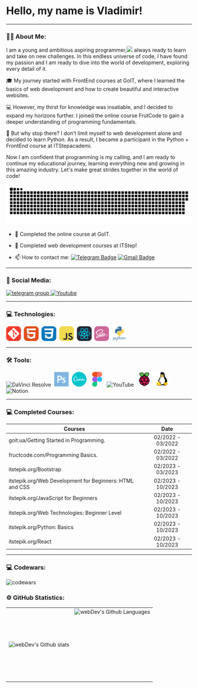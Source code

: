 
# Hello, my name is Vladimir!

---

### :man_technologist: About Me:

I am a young and ambitious aspiring programmer,<img src="https://media.giphy.com/media/WUlplcMpOCEmTGBtBW/giphy.gif" width="30px"> always ready to learn and take on new challenges. In this endless universe of code, I have found my passion and I am ready to dive into the world of development, exploring every detail of it.

:mortar_board: My journey started with FrontEnd courses at GoIT, where I learned the basics of web development and how to create beautiful and interactive websites.

:computer: However, my thirst for knowledge was insatiable, and I decided to expand my horizons further. I joined the online course FrutCode to gain a deeper understanding of programming fundamentals.

:snake: But why stop there? I don't limit myself to web development alone and decided to learn Python. As a result, I became a participant in the Python + FrontEnd course at ITStepacademi.

Now I am confident that programming is my calling, and I am ready to continue my educational journey, learning everything new and growing in this amazing industry. Let's make great strides together in the world of code!

<p align="center">
 <img width="600" src="./assets/github-snake (1).svg" alt="snake"/>
</p>

- :telescope: Completed the online course at GoIT.

- :seedling: Completed web development courses at ITStep!

- :mailbox: How to contact me: [![Telegram Badge](https://img.shields.io/badge/-Maroderik-blue?style=flat&logo=Telegram&logoColor=white)](https://t.me/Maroderik97) [![Gmail Badge](https://img.shields.io/badge/-Gmail-red?style=flat&logo=Gmail&logoColor=white)](mailto:maroderikmaroderik@gmail.com)

---

### 🤝 Social Media:

  <div id="badges">
    <a href="https://t.me/Maroderik97" target="_blank">
      <img src="https://cdn-icons-png.flaticon.com/512/2111/2111646.png" width="40" height="40" alt="telegram group" />
    </a>
    <a href="https://www.youtube.com/channel/UCOTBGrgP5DyU9YebfEUgxBg" target="_blank">
      <img src="https://cdn-icons-png.flaticon.com/512/3670/3670147.png" width="40" height="40" alt="Youtube"/>
    </a>
  </div>

---

### 💻 Technologies:

<div>
  <img src="./assets/icons/Git.svg" title="git" alt="git" width="40" height="40"/>&nbsp;
  <img src="./assets/icons/HTML.svg" title="html5" alt="html5" width="40" height="40"/>&nbsp;
  <img src="./assets/icons/CSS.svg" title="css" alt="css" width="40" height="40"/>&nbsp;
  <img src="./assets/icons/JavaScript.svg" title="javascript" alt="javascript" width="40" height="40"/>&nbsp;
  <img src="./assets/icons/React-Dark.svg" title="reactjs" alt="reactjs" width="40" height="40"/>&nbsp;
  <img src="./assets/icons/Sass.svg" title="sass/scss" alt="sass/scss" width="40" height="40"/>&nbsp;
  <img src="./assets/icons/python-original-wordmark.svg" title="python" alt="python" width="40" height="40"/>&nbsp;
</div>

---

### 🛠 Tools:

<div>
  <img src="https://upload.wikimedia.org/wikipedia/commons/9/90/DaVinci_Resolve_17_logo.svg" title="DaVinci Resolve" alt="DaVinci Resolve" width="40" height="40"/>&nbsp;
  <img src="https://github.com/devicons/devicon/blob/master/icons/photoshop/photoshop-plain.svg" title="photoshop" alt="photoshop" width="40" height="40"/>&nbsp;
  <img src="https://github.com/devicons/devicon/blob/master/icons/canva/canva-original.svg" title="canva" alt="canva" width="40" height="40"/>&nbsp;
  <img src="https://github.com/devicons/devicon/blob/master/icons/figma/figma-original.svg" title="figma" alt="figma" width="40" height="40"/>&nbsp;
  <img src="https://upload.wikimedia.org/wikipedia/commons/9/9e/YouTube_Logo_%282013-2017%29.svg" title="YouTube" alt="YouTube" width="40" height="40"/>&nbsp;
  <img src="https://github.com/devicons/devicon/blob/master/icons/raspberrypi/raspberrypi-original.svg" title="raspberrypi" alt="raspberrypi" width="40" height="40"/>&nbsp;
  <img src="https://github.com/devicons/devicon/blob/master/icons/linux/linux-original.svg" title="linux" alt="linux" width="40" height="40"/>&nbsp;
  <img src="https://upload.wikimedia.org/wikipedia/commons/e/e9/Notion-logo.svg" title="Notion" alt="Notion" width="40" height="40"/>&nbsp;
</div>

---

### 💻 Completed Courses:

| Courses                                                       | Date              |
| --------------------------------------------------------------| :---------------: |
| goit.ua/Getting Started in Programming.                       | 02/2022 - 03/2022 |
| fructcode.com/Programming Basics.                             | 02/2022 - 03/2022 |
| itstepik.org/Bootstrap                                        | 02/2023 - 03/2023 |
| itstepik.org/Web Development for Beginners: HTML and CSS      | 02/2023 - 10/2023 |
| itstepik.org/JavaScript for Beginners                         | 02/2023 - 10/2023 |
| itstepik.org/Web Technologies: Beginner Level                 | 02/2023 - 10/2023 |
| itstepik.org/Python: Basics                                   | 02/2023 - 10/2023 |
| itstepik.org/React                                            | 02/2023 - 10/2023 |

---

### 💻 Codewars:

![codewars](https://www.codewars.com/users/Maroderik1/badges/large)

### ⚙️ GitHub Statistics:

<table>
  <tr>
    <td>
      <img align="left" src="http://github-readme-streak-stats.herokuapp.com?user=Maroderik1&theme=dark&background=000000" alt="webDev's Github stats" />
    </td>
    <td>
      <img height="195px" align="right" alt="webDev's Github Languages" src="https://github-readme-stats-sigma-five.vercel.app/api/top-langs/?username=Maroderik1&layout=compact&theme=vision-friendly-dark" />
    </td>
  </tr>
</table>

<!-- ![Visitor Badge](https://visitor-badge.laobi.icu/badge?page_id=Maroderik1) -->

